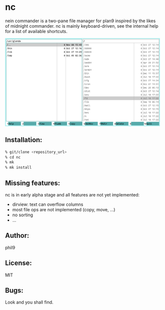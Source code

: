 nc
===
nein commander is a two-pane file manager for plan9 inspired by the likes of midnight commander.
nc is mainly keyboard-driven, see the internal help for a list of available shortcuts.

![screenshot](screenshot.png)

Installation:
-------------
```sh
% git/clone <repository_url>
% cd nc
% mk
% mk install
```

Missing features:
-----------------
nc is in early alpha stage and all features are not yet implemented:
- dirview: text can overflow columns
- most file ops are not implemented (copy, move, ...)
- no sorting
- ...

Author:
-------
phil9

License:
--------
MIT

Bugs:
-----
Look and you shall find.
